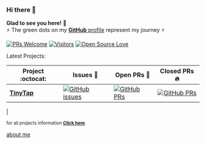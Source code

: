 
### Hi there 👋
**Glad to see you here!** :star_struck: <br> ⚡ The green dots on my [**GitHub** profile](https://github.com/send2moran?tab=repositories) represent my journey ⚡

[![PRs Welcome](https://img.shields.io/badge/PRs-welcome-brightgreen.svg?style=flat&logo=github)](https://github.com/send2moran) [![Visitors](https://visitor-badge.glitch.me/badge?page_id=send2moran.visitor-badge)](https://github.com/send2moran) [![Open Source Love](https://badges.frapsoft.com/os/v2/open-source.svg?v=103)](https://github.com/send2moran)


Latest Projects:

|      Project :octocat:   |     Issues :bug:   | Open PRs :bell:  | Closed PRs :fire:  |
|-------------|-------------------|---|---|
| [**TinyTap**](https://github.com/send2moran/TinyTap-Home-Assignment) | [![GitHub issues](https://img.shields.io/github/issues/send2moran/TinyTap-Home-Assignment?color=green&logo=github&style=flat)](https://github.com/send2moran/TinyTap-Home-Assignment/issues) | [![GitHub PRs](https://img.shields.io/github/issues-pr/send2moran/TinyTap-Home-Assignment?style=flat&logo=github)](https://github.com/send2moran/TinyTap-Home-Assignment/pulls)  | [![GitHub PRs](https://img.shields.io/github/issues-pr-closed/send2moran/TinyTap-Home-Assignment?style=flat&color=critical&logo=github)](https://github.com/send2moran/TinyTap-Home-Assignment/pulls?q=is%3Apr+is%3Aclosed)  |
| 

<sup>for all projects information **[Click here](https://github.com/send2moran/send2moran/blob/master/PROJECTS.md)**.</sup>

 [about me](https://github.com/send2moran/send2moran/blob/master/ABOUT.md) 

